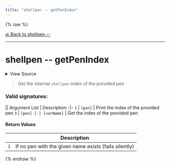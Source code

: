 ```yaml
---
title: "shellpen -- getPenIndex"
---
```


{% raw %}





[🔙 Back to shellpen --](/api/shellpen/--)

---







<!-- Todo, if there are no subcommands under the child commands, use a smaller heading size -->

# shellpen -- getPenIndex



<details>
  <summary>View Source</summary>

{% endraw %}
{% highlight sh %}

if [ $# -eq 1 ]
then
  local __shellpen__pens_exists_penIndex=''
  for __shellpen__pens_exists_penIndex in "${!_SHELLPEN_PENS[@]}"
  do
    if [ "$1" = "${_SHELLPEN_PENS[$__shellpen__pens_exists_penIndex]}" ]
    then
      printf '%s' "$__shellpen__pens_exists_penIndex" 
      return 0
    fi
  done
  return 1
elif [ $# -eq 3 ] && [ "$2" = '-' ]
then
  local __shellpen__pens_exists_penIndex=''
  for __shellpen__pens_exists_penIndex in "${!_SHELLPEN_PENS[@]}"
  do
    if [ "$1" = "${_SHELLPEN_PENS[$__shellpen__pens_exists_penIndex]}" ]
    then
      printf -v "$3" '%s' "$__shellpen__pens_exists_penIndex" 
      return 0
    fi
  done
  return 1
else
  shellpen -- errors argumentError '%s\n%s' 'Invalid arguments' "Command: shellpen ${__shellpen__originalCliCommands[*]}"
  return 1
fi
{% endhighlight %}
{% raw %}

</details>



> Get the internal `shellpen` index of the provided pen

### Valid signatures:

|| Argument List | Description
-|-
`1` | `[pen]` | Print the index of the provided pen
`3` | `[pen] [-] [varName]` | Get the index of the provided pen





#### Return Values

| | Description |
|-|-------------|
| `1` | If no pen with the given name exists (fails silently) |





  
{% endraw %}
